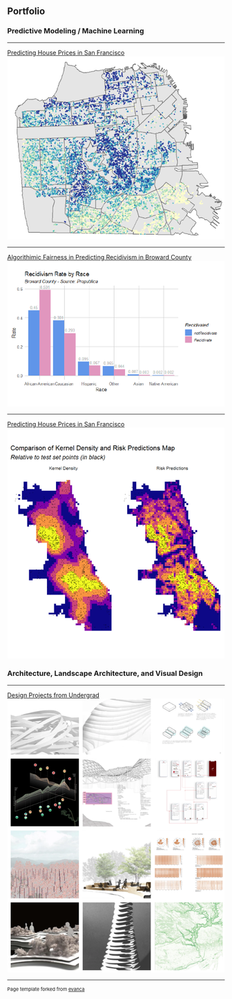 ## Portfolio


### Predictive Modeling / Machine Learning 

---
[Predicting House Prices in San Francisco](/rmd/house_price_prediction.html)
<img src="images/sf_thumb.PNG?raw=true"/>

---
[Algorithimic Fairness in Predicting Recidivism in Broward County](/pdf/recidivism_prediction.pdf)
<img src="images/re_thumb.PNG?raw=true"/>

---
[Predicting House Prices in San Francisco](/rmd/battery_risk_prediction.html)
<img src="images/ba_thumb.PNG?raw=true"/>



### Architecture, Landscape Architecture, and Visual Design
---
[Design Projects from Undergrad](https://hanyongxu.wixsite.com/home)
<img src="images/po_thumb.PNG?raw=true"/>





---
<p style="font-size:11px">Page template forked from <a href="https://github.com/evanca/quick-portfolio">evanca</a></p>
<!-- Remove above link if you don't want to attibute -->
